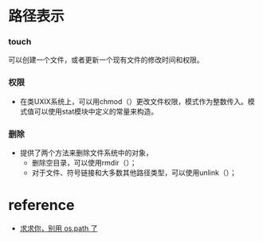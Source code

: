 # 路径表示

### touch

可以创建一个文件，或者更新一个现有文件的修改时间和权限。



### 权限

* 在类UXIX系统上，可以用chmod（）更改文件权限，模式作为整数传入。模式值可以使用stat模块中定义的常量来构造。

### 删除

* 提供了两个方法来删除文件系统中的对象，
  * 删除空目录，可以使用rmdir（）；
  * 对于文件、符号链接和大多数其他路径类型，可以使用unlink（）；


# reference
* [求求你，别用 os.path 了 ](https://blog.51cto.com/u_15273875/2917548)
